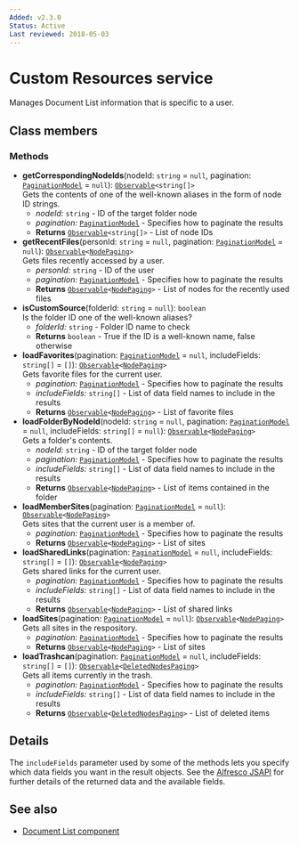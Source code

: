 ```yaml
---
Added: v2.3.0
Status: Active
Last reviewed: 2018-05-03
---
```


# Custom Resources service

Manages Document List information that is specific to a user.

## Class members

### Methods

-   **getCorrespondingNodeIds**(nodeId: `string` = `null`, pagination: [`PaginationModel`](../../lib/core/models/pagination.model.ts) = `null`): [`Observable`](http://reactivex.io/documentation/observable.html)`<string[]>`<br/>
    Gets the contents of one of the well-known aliases in the form of node ID strings.
    -   _nodeId:_ `string`  - ID of the target folder node
    -   _pagination:_ [`PaginationModel`](../../lib/core/models/pagination.model.ts)  - Specifies how to paginate the results
    -   **Returns** [`Observable`](http://reactivex.io/documentation/observable.html)`<string[]>` - List of node IDs
-   **getRecentFiles**(personId: `string` = `null`, pagination: [`PaginationModel`](../../lib/core/models/pagination.model.ts) = `null`): [`Observable`](http://reactivex.io/documentation/observable.html)`<`[`NodePaging`](../../lib/content-services/document-list/models/document-library.model.ts)`>`<br/>
    Gets files recently accessed by a user.
    -   _personId:_ `string`  - ID of the user
    -   _pagination:_ [`PaginationModel`](../../lib/core/models/pagination.model.ts)  - Specifies how to paginate the results
    -   **Returns** [`Observable`](http://reactivex.io/documentation/observable.html)`<`[`NodePaging`](../../lib/content-services/document-list/models/document-library.model.ts)`>` - List of nodes for the recently used files
-   **isCustomSource**(folderId: `string` = `null`): `boolean`<br/>
    Is the folder ID one of the well-known aliases?
    -   _folderId:_ `string`  - Folder ID name to check
    -   **Returns** `boolean` - True if the ID is a well-known name, false otherwise
-   **loadFavorites**(pagination: [`PaginationModel`](../../lib/core/models/pagination.model.ts) = `null`, includeFields: `string[]` = `[]`): [`Observable`](http://reactivex.io/documentation/observable.html)`<`[`NodePaging`](../../lib/content-services/document-list/models/document-library.model.ts)`>`<br/>
    Gets favorite files for the current user.
    -   _pagination:_ [`PaginationModel`](../../lib/core/models/pagination.model.ts)  - Specifies how to paginate the results
    -   _includeFields:_ `string[]`  - List of data field names to include in the results
    -   **Returns** [`Observable`](http://reactivex.io/documentation/observable.html)`<`[`NodePaging`](../../lib/content-services/document-list/models/document-library.model.ts)`>` - List of favorite files
-   **loadFolderByNodeId**(nodeId: `string` = `null`, pagination: [`PaginationModel`](../../lib/core/models/pagination.model.ts) = `null`, includeFields: `string[]` = `null`): [`Observable`](http://reactivex.io/documentation/observable.html)`<`[`NodePaging`](../../lib/content-services/document-list/models/document-library.model.ts)`>`<br/>
    Gets a folder's contents.
    -   _nodeId:_ `string`  - ID of the target folder node
    -   _pagination:_ [`PaginationModel`](../../lib/core/models/pagination.model.ts)  - Specifies how to paginate the results
    -   _includeFields:_ `string[]`  - List of data field names to include in the results
    -   **Returns** [`Observable`](http://reactivex.io/documentation/observable.html)`<`[`NodePaging`](../../lib/content-services/document-list/models/document-library.model.ts)`>` - List of items contained in the folder
-   **loadMemberSites**(pagination: [`PaginationModel`](../../lib/core/models/pagination.model.ts) = `null`): [`Observable`](http://reactivex.io/documentation/observable.html)`<`[`NodePaging`](../../lib/content-services/document-list/models/document-library.model.ts)`>`<br/>
    Gets sites that the current user is a member of.
    -   _pagination:_ [`PaginationModel`](../../lib/core/models/pagination.model.ts)  - Specifies how to paginate the results
    -   **Returns** [`Observable`](http://reactivex.io/documentation/observable.html)`<`[`NodePaging`](../../lib/content-services/document-list/models/document-library.model.ts)`>` - List of sites
-   **loadSharedLinks**(pagination: [`PaginationModel`](../../lib/core/models/pagination.model.ts) = `null`, includeFields: `string[]` = `[]`): [`Observable`](http://reactivex.io/documentation/observable.html)`<`[`NodePaging`](../../lib/content-services/document-list/models/document-library.model.ts)`>`<br/>
    Gets shared links for the current user.
    -   _pagination:_ [`PaginationModel`](../../lib/core/models/pagination.model.ts)  - Specifies how to paginate the results
    -   _includeFields:_ `string[]`  - List of data field names to include in the results
    -   **Returns** [`Observable`](http://reactivex.io/documentation/observable.html)`<`[`NodePaging`](../../lib/content-services/document-list/models/document-library.model.ts)`>` - List of shared links
-   **loadSites**(pagination: [`PaginationModel`](../../lib/core/models/pagination.model.ts) = `null`): [`Observable`](http://reactivex.io/documentation/observable.html)`<`[`NodePaging`](../../lib/content-services/document-list/models/document-library.model.ts)`>`<br/>
    Gets all sites in the respository.
    -   _pagination:_ [`PaginationModel`](../../lib/core/models/pagination.model.ts)  - Specifies how to paginate the results
    -   **Returns** [`Observable`](http://reactivex.io/documentation/observable.html)`<`[`NodePaging`](../../lib/content-services/document-list/models/document-library.model.ts)`>` - List of sites
-   **loadTrashcan**(pagination: [`PaginationModel`](../../lib/core/models/pagination.model.ts) = `null`, includeFields: `string[]` = `[]`): [`Observable`](http://reactivex.io/documentation/observable.html)`<`[`DeletedNodesPaging`](https://github.com/Alfresco/alfresco-js-api/blob/master/src/alfresco-core-rest-api/docs/DeletedNodesPaging.md)`>`<br/>
    Gets all items currently in the trash.
    -   _pagination:_ [`PaginationModel`](../../lib/core/models/pagination.model.ts)  - Specifies how to paginate the results
    -   _includeFields:_ `string[]`  - List of data field names to include in the results
    -   **Returns** [`Observable`](http://reactivex.io/documentation/observable.html)`<`[`DeletedNodesPaging`](https://github.com/Alfresco/alfresco-js-api/blob/master/src/alfresco-core-rest-api/docs/DeletedNodesPaging.md)`>` - List of deleted items

## Details

The `includeFields` parameter used by some of the methods lets you specify which data fields
you want in the result objects. See the
[Alfresco JSAPI](https://github.com/Alfresco/alfresco-js-api/blob/master/src/alfresco-core-rest-api/docs/SharedlinksApi.md#findSharedLinks)
for further details of the returned data and the available fields.

## See also

-   [Document List component](document-list.component.md)
